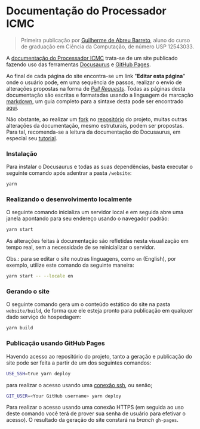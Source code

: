 # Documentação do Processador ICMC

> Primeira publicação por [Guilherme de Abreu Barreto](https://github.com/de-abreu/), aluno do curso de graduação em Ciência da Computação, de número USP 12543033.

A [documentação do Processador ICMC](https://de-abreu.github.io/Processador-ICMC/) trata-se de um site publicado fazendo uso das ferramentas [Docusaurus](https://docusaurus.io/) e [GitHub Pages](https://pages.github.com/).

Ao final de cada página do site encontra-se um link "**Editar esta página**" onde o usuário pode, em uma sequência de passos, realizar o envio de alterações propostas na forma de [*Pull Requests*](https://docs.github.com/pt/pull-requests). Todas as páginas desta documentação são escritas e formatadas usando a linguagem de marcação [markdown](https://www.markdownguide.org), um guia completo para a sintaxe desta pode ser encontrado [aqui](https://www.markdownguide.org/basic-syntax/).

Não obstante, ao realizar um [fork](https://docs.github.com/pt/pull-requests/collaborating-with-pull-requests/working-with-forks/fork-a-repo) no [repositório](https://github.com/de-abreu/Processador-ICMC) do projeto, muitas outras alterações da documentação, mesmo estruturais, podem ser propostas. Para tal, recomenda-se a leitura da documentação do Docusaurus, em especial seu [tutorial](https://docusaurus.io/docs#fast-track).
### Instalação

Para instalar o Docusaurus e todas as suas dependências, basta executar o seguinte comando após adentrar a pasta `/website`:

```sh
yarn
```

### Realizando o desenvolvimento localmente

O seguinte comando inicializa um servidor local e em seguida abre uma janela apontando para seu endereço usando o navegador padrão:

```sh
yarn start
```

As alterações feitas à documentação são refletidas nesta visualização em tempo real, sem a necessidade de se reinicializar o servidor.

Obs.: para se editar o site noutras linguagens, como `en` (English), por exemplo, utilize este comando da seguinte maneira:

```sh
yarn start -- --locale en
```

### Gerando o site

O seguinte comando gera um o conteúdo estático do site na pasta `website/build`, de forma que ele esteja pronto para publicação em qualquer dado serviço de hospedagem:
```sh
yarn build
```

### Publicação usando GitHub Pages

Havendo acesso ao repositório do projeto, tanto a geração e publicação do site pode ser feita a partir de um dos seguintes comandos:

```sh
USE_SSH=true yarn deploy
```

para realizar o acesso usando uma [conexão ssh](https://docs.github.com/pt/authentication/connecting-to-github-with-ssh), ou senão;

```sh
GIT_USER=<Your GitHub username> yarn deploy
```

Para realizar o acesso usando uma conexão HTTPS (em seguida ao uso deste comando você terá de prover sua senha de usuário para efetivar o acesso). O resultado da geração do site constará na *branch* `gh-pages`.
